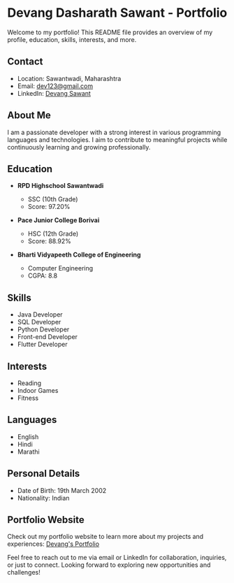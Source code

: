 # Devang Dasharath Sawant - Portfolio

Welcome to my portfolio! This README file provides an overview of my profile, education, skills, interests, and more.

## Contact

- Location: Sawantwadi, Maharashtra
- Email: dev123@gmail.com
- LinkedIn: [Devang Sawant](https://www.linkedin.com/in/devang-sawant-6a0011245)

## About Me

I am a passionate developer with a strong interest in various programming languages and technologies. I aim to contribute to meaningful projects while continuously learning and growing professionally.

## Education

- **RPD Highschool Sawantwadi**
  - SSC (10th Grade)
  - Score: 97.20%

- **Pace Junior College Borivai**
  - HSC (12th Grade)
  - Score: 88.92%

- **Bharti Vidyapeeth College of Engineering**
  - Computer Engineering
  - CGPA: 8.8

## Skills

- Java Developer
- SQL Developer
- Python Developer
- Front-end Developer
- Flutter Developer

## Interests

- Reading
- Indoor Games
- Fitness

## Languages

- English
- Hindi
- Marathi

## Personal Details

- Date of Birth: 19th March 2002
- Nationality: Indian

## Portfolio Website

Check out my portfolio website to learn more about my projects and experiences: [Devang's Portfolio](https://www.yourportfolio.com)

Feel free to reach out to me via email or LinkedIn for collaboration, inquiries, or just to connect. Looking forward to exploring new opportunities and challenges!
